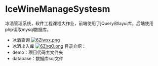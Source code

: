 # IceWineManageSystesm
冰酒管理系统，软件工程课程大作业，前端使用了jQuery和layui库，后端使用php读取mysql数据库。
- 冰酒查询
[![6ZIwxx.png](https://s3.ax1x.com/2021/03/04/6ZIwxx.png)](https://imgtu.com/i/6ZIwxx)
- 冰酒出入库
[![6ZIrqO.png](https://s3.ax1x.com/2021/03/04/6ZIrqO.png)](https://imgtu.com/i/6ZIrqO)
目录介绍：
- demo：项目代码主文件夹
- database：数据库sql文件
